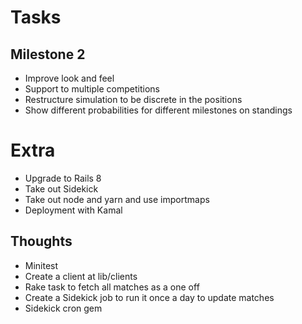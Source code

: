# Tasks

## Milestone 2
- Improve look and feel
- Support to multiple competitions
- Restructure simulation to be discrete in the positions
- Show different probabilities for different milestones on standings

# Extra
- Upgrade to Rails 8
- Take out Sidekick
- Take out node and yarn and use importmaps
- Deployment with Kamal

## Thoughts
- Minitest
- Create a client at lib/clients
- Rake task to fetch all matches as a one off
- Create a Sidekick job to run it once a day to update matches
- Sidekick cron gem

